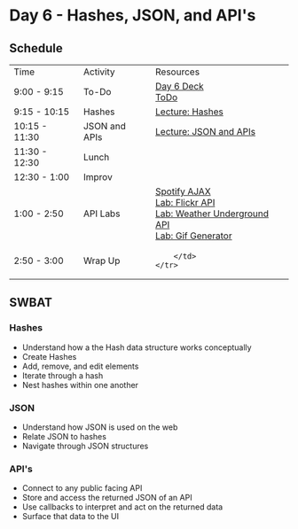 # Day 6 - Hashes, JSON, and API's

## Schedule

<table>
    <tr>
        <td>Time</td>
        <td>Activity</td>
        <td>Resources</td>
    </tr>
    <tr>
        <td>9:00 - 9:15</td>
        <td> To-Do</td>
        <td>
            <a href="https://drive.google.com/open?id=1L1h6VZOiTxb6HAmQQWJk205COyB2tbiqAF-2vbmy0_s&authuser=0">Day 6 Deck</a>
            <br>
            <a href="#">ToDo</a>
        </td>
    </tr>
    <tr>
        <td>9:15 - 10:15</td>
        <td>Hashes</td>
        <td>
            <a href="lectures/hashes/LECTURE.md">Lecture: Hashes</a>
        </td>
    </tr>
    <tr>
        <td>10:15 - 11:30</td>
        <td>JSON and APIs</td>
        <td>
            <a href="lectures/apis/">Lecture: JSON and APIs</a>
        </td>
    </tr>
    <tr>
        <td>11:30 - 12:30</td>
        <td> Lunch </td>
        <td>
        </td>
    </tr>
    <tr>
        <td>12:30 - 1:00</td>
        <td> Improv </td>
        <td>
        </td>
    </tr>
    <tr>
        <td>1:00 - 2:50</td>
        <td> API Labs </td>
        <td>
            <a href="https://github.com/learn-co-curriculum/Fe-Js-Spotify-Api-Ajax">Spotify AJAX</a></br>
            <a href="https://github.com/learn-co-curriculum/Fe-Flickr-Image-Search">Lab: Flickr API</a></br>
            <a href="https://github.com/learn-co-curriculum/Js-Weather-Api-Ajax">Lab: Weather Underground API</a></br>
            <a href="https://github.com/learn-co-curriculum/hs-gif-generator">Lab: Gif Generator</a></br>
        </td>
    </tr>
    <tr>
        <td>2:50 - 3:00</td>
        <td> Wrap Up </td>
        <td>
            
        </td>
    </tr>
</table>

## SWBAT

### Hashes

+ Understand how a the Hash data structure works conceptually
+ Create Hashes
+ Add, remove, and edit elements
+ Iterate through a hash
+ Nest hashes within one another

### JSON

+ Understand how JSON is used on the web
+ Relate JSON to hashes
+ Navigate through JSON structures

### API's

+ Connect to any public facing API
+ Store and access the returned JSON of an API
+ Use callbacks to interpret and act on the returned data 
+ Surface that data to the UI
